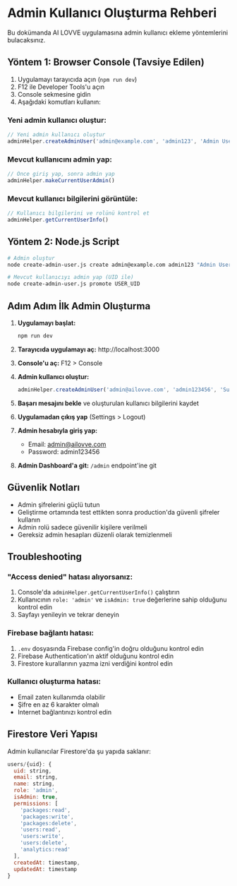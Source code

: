 # Admin Kullanıcı Oluşturma Rehberi

Bu dokümanda AI LOVVE uygulamasına admin kullanıcı ekleme yöntemlerini bulacaksınız.

## Yöntem 1: Browser Console (Tavsiye Edilen)

1. Uygulamayı tarayıcıda açın (`npm run dev`)
2. F12 ile Developer Tools'u açın
3. Console sekmesine gidin
4. Aşağıdaki komutları kullanın:

### Yeni admin kullanıcı oluştur:
```javascript
// Yeni admin kullanıcı oluştur
adminHelper.createAdminUser('admin@example.com', 'admin123', 'Admin User')
```

### Mevcut kullanıcını admin yap:
```javascript
// Önce giriş yap, sonra admin yap
adminHelper.makeCurrentUserAdmin()
```

### Mevcut kullanıcı bilgilerini görüntüle:
```javascript
// Kullanıcı bilgilerini ve rolünü kontrol et
adminHelper.getCurrentUserInfo()
```

## Yöntem 2: Node.js Script

```bash
# Admin oluştur
node create-admin-user.js create admin@example.com admin123 "Admin User"

# Mevcut kullanıcıyı admin yap (UID ile)
node create-admin-user.js promote USER_UID
```

## Adım Adım İlk Admin Oluşturma

1. **Uygulamayı başlat:**
   ```bash
   npm run dev
   ```

2. **Tarayıcıda uygulamayı aç:** http://localhost:3000

3. **Console'u aç:** F12 > Console

4. **Admin kullanıcı oluştur:**
   ```javascript
   adminHelper.createAdminUser('admin@ailovve.com', 'admin123456', 'Super Admin')
   ```

5. **Başarı mesajını bekle** ve oluşturulan kullanıcı bilgilerini kaydet

6. **Uygulamadan çıkış yap** (Settings > Logout)

7. **Admin hesabıyla giriş yap:**
   - Email: admin@ailovve.com
   - Password: admin123456

8. **Admin Dashboard'a git:** `/admin` endpoint'ine git

## Güvenlik Notları

- Admin şifrelerini güçlü tutun
- Geliştirme ortamında test ettikten sonra production'da güvenli şifreler kullanın
- Admin rolü sadece güvenilir kişilere verilmeli
- Gereksiz admin hesapları düzenli olarak temizlenmeli

## Troubleshooting

### "Access denied" hatası alıyorsanız:
1. Console'da `adminHelper.getCurrentUserInfo()` çalıştırın
2. Kullanıcının `role: 'admin'` ve `isAdmin: true` değerlerine sahip olduğunu kontrol edin
3. Sayfayı yenileyin ve tekrar deneyin

### Firebase bağlantı hatası:
1. `.env` dosyasında Firebase config'in doğru olduğunu kontrol edin
2. Firebase Authentication'ın aktif olduğunu kontrol edin
3. Firestore kurallarının yazma izni verdiğini kontrol edin

### Kullanıcı oluşturma hatası:
- Email zaten kullanımda olabilir
- Şifre en az 6 karakter olmalı
- Internet bağlantınızı kontrol edin

## Firestore Veri Yapısı

Admin kullanıcılar Firestore'da şu yapıda saklanır:

```javascript
users/{uid}: {
  uid: string,
  email: string,
  name: string,
  role: 'admin',
  isAdmin: true,
  permissions: [
    'packages:read',
    'packages:write', 
    'packages:delete',
    'users:read',
    'users:write',
    'users:delete',
    'analytics:read'
  ],
  createdAt: timestamp,
  updatedAt: timestamp
}
```